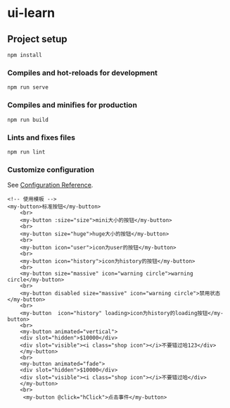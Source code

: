 # ui-learn

## Project setup
```
npm install
```

### Compiles and hot-reloads for development
```
npm run serve
```

### Compiles and minifies for production
```
npm run build
```

### Lints and fixes files
```
npm run lint
```

### Customize configuration
See [Configuration Reference](https://cli.vuejs.org/config/).
```
<!-- 使用模板 -->
<my-button>标准按钮</my-button>
    <br>
    <my-button :size="size">mini大小的按钮</my-button>
    <br>
    <my-button size="huge">huge大小的按钮</my-button>
    <br>
    <my-button icon="user">icon为user的按钮</my-button>
    <br>
    <my-button icon="history">icon为history的按钮</my-button>
    <br>
    <my-button size="massive" icon="warning circle">warning circle</my-button>
    <br>
    <my-button disabled size="massive" icon="warning circle">禁用状态</my-button>
    <br>
    <my-button  icon="history" loading>icon为history的loading按钮</my-button>
    <br>
    <my-button animated="vertical">
    <div slot="hidden">$10000</div>
    <div slot="visible"><i class="shop icon"></i>不要错过哈123</div>
    </my-button>
    <br>
    <my-button animated="fade">
    <div slot="hidden">$10000</div>
    <div slot="visible"><i class="shop icon"></i>不要错过哈</div>
    </my-button>
    <br>
     <my-button @click="hClick">点击事件</my-button>
